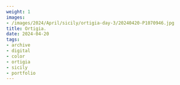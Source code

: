 ```yaml
---
weight: 1
images:
- /images/2024/April/sicily/ortigia-day-3/20240420-P1070946.jpg
title: Ortigia.
date: 2024-04-20
tags:
- archive
- digital
- color
- ortigia
- sicily
- portfolio
---
```


